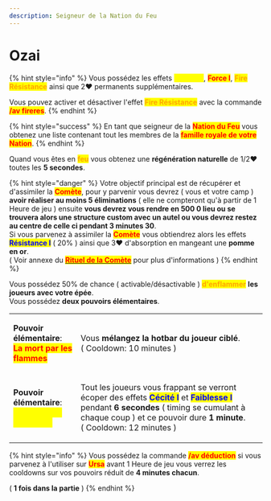 ```yaml
---
description: Seigneur de la Nation du Feu
---
```


# Ozai

{% hint style="info" %}
Vous possédez les effets <mark style="color:yellow;">**Vitesse I**</mark>, <mark style="color:red;">**Force I**</mark>, <mark style="color:orange;">**Fire Résistance**</mark> ainsi que 2:heart: permanents supplémentaires.

Vous pouvez activer et désactiver l'effet <mark style="color:orange;">**Fire Résistance**</mark> avec la commande <mark style="color:red;">**/av fireres**</mark>.
{% endhint %}

{% hint style="success" %}
En tant que seigneur de la <mark style="color:red;">**Nation du Feu**</mark> vous obtenez une liste contenant tout les membres de la <mark style="color:red;">**famille royale de votre Nation**</mark>.
{% endhint %}

Quand vous êtes en <mark style="color:orange;">**feu**</mark> vous obtenez une **régénération naturelle** de 1/2:heart: toutes les **5 secondes**.

{% hint style="danger" %}
Votre objectif principal est de récupérer et d'assimiler la <mark style="color:red;">**Comète**</mark>, pour y parvenir vous devrez ( vous et votre camp ) **avoir réaliser au moins 5 éliminations** ( elle ne compteront qu'à partir de 1 Heure de jeu ) ensuite **vous devrez vous rendre en 500 0 lieu ou se trouvera alors une structure custom avec un autel ou vous devrez restez au centre de celle ci pendant 3 minutes 30**.\
Si vous parvenez à assimiler la <mark style="color:red;">**Comète**</mark> vous obtiendrez alors les effets <mark style="color:blue;">**Résistance I**</mark> ( 20% ) ainsi que 3:heart: d'absorption en mangeant une **pomme en or**.\
( Voir annexe du [<mark style="color:red;">**Rituel de la Comète**</mark>](../../particularites/particularites/le-rituel-de-la-comete.md) pour plus d'informations )
{% endhint %}

Vous possédez 50% de chance ( activable/désactivable ) <mark style="color:orange;">**d'enflammer**</mark> **les joueurs avec votre épée**.\
Vous possédez **deux pouvoirs élémentaires**.

|                                                                                                                           |                                                                                                                                                                                                                                                                                                                                                   |
| ------------------------------------------------------------------------------------------------------------------------- | ------------------------------------------------------------------------------------------------------------------------------------------------------------------------------------------------------------------------------------------------------------------------------------------------------------------------------------------------- |
| <p><strong>Pouvoir élémentaire</strong>:<br><mark style="color:red;"><strong>La mort par les flammes</strong></mark></p>  | <p>Vous <strong>mélangez la hotbar du joueur ciblé</strong>. <br>( Cooldown: 10 minutes )</p>                                                                                                                                                                                                                                                     |
| <p><strong>Pouvoir élémentaire</strong>:<br><mark style="color:yellow;"><strong>La couronne de Foudre</strong></mark></p> | <p>Tout les joueurs vous frappant se verront écoper des effets <mark style="color:blue;"><strong>Cécité I</strong></mark> et <mark style="color:blue;"><strong>Faiblesse I</strong></mark> pendant <strong>6 secondes</strong> ( timing se cumulant à chaque coup ) et ce pouvoir dure <strong>1 minute</strong>.<br>( Cooldown: 12 minutes )</p> |

{% hint style="info" %}
Vous possédez la commande <mark style="color:red;">**/av déduction**</mark> si vous parvenez à l'utiliser sur <mark style="color:red;">**Ursa**</mark> avant 1 Heure de jeu vous verrez les cooldowns sur vos pouvoirs réduit de **4 minutes chacun**.

( **1 fois dans la partie** )
{% endhint %}

<figure><img src="https://www.dandwiki.com/w/images/e/e9/Fire_Lord_Ozai.png" alt=""><figcaption></figcaption></figure>
